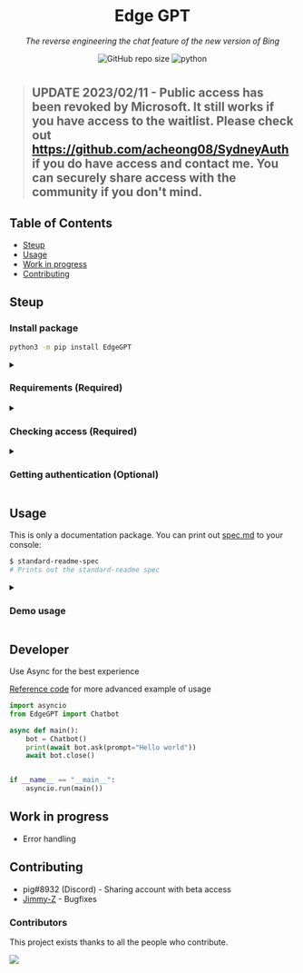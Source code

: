 <div align="center">

# Edge GPT

_The reverse engineering the chat feature of the new version of Bing_

</div>

<p align="center">
  <img alt="GitHub repo size" src="https://img.shields.io/github/repo-size/acheong08/EdgeGPT">
  <img src="https://img.shields.io/badge/python-3.7+-blue.svg" alt="python">
</p>

#  

> ## UPDATE 2023/02/11 - Public access has been revoked by Microsoft. It still works if you have access to the waitlist. Please check out https://github.com/acheong08/SydneyAuth if you do have access and contact me. You can securely share access with the community if you don't mind.

## Table of Contents
- [Steup](#steup)
- [Usage](#usage)
- [Work in progress](#work-in-progress)
- [Contributing](#contributing)

## Steup

### Install package
```bash
python3 -m pip install EdgeGPT
```

<details>
<summary>
 
### Requirements (Required)
 
</summary>
 
- A Microsoft Account with early access to http://bing.com/chat
- Microsoft Edge
- python 3.7+
 
</details>


<details>
<summary>
 
 ### Checking access (Required)
 
</summary>
 
- Install the latest version of Microsoft Edge
- Open http://bing.com/chat
- If you see a chat feature, you are good to go
 
</details>


<details>
<summary>
 
 ### Getting authentication (Optional)
 
</summary>

- Open the developer tools (F12)
- Go to the Application tab → Storage → Cookies
- Find the cookie named "_U"
- Copy the value of the cookie
 
</details>



## Usage

This is only a documentation package. You can print out [spec.md](spec.md) to your console:

```sh
$ standard-readme-spec
# Prints out the standard-readme spec
```

<details>
<summary>

### Demo usage
 
</summary>
 
```
 $ python3 -m EdgeGPT -h

        EdgeGPT - A demo of reverse engineering the Bing GPT chatbot
        Repo: github.com/acheong08/EdgeGPT
        By: Antonio Cheong

        !help for help

        Type !exit to exit
        Enter twice to send message

usage: EdgeGPT.py [-h] [--stream] [--bing-cookie BING_COOKIE]

options:
  -h, --help            show this help message and exit
  --no-stream
  --bing-cookie BING_COOKIE (Required)
```
 
</details>


## Developer
Use Async for the best experience

[Reference code](https://github.com/acheong08/EdgeGPT/blob/master/src/EdgeGPT.py#L268-L328) for more advanced example of usage

```python
import asyncio
from EdgeGPT import Chatbot

async def main():
    bot = Chatbot()
    print(await bot.ask(prompt="Hello world"))
    await bot.close()


if __name__ == "__main__":
    asyncio.run(main())

```

## Work in progress
- Error handling


## Contributing
- pig#8932 (Discord) - Sharing account with beta access
- [Jimmy-Z](https://github.com/Jimmy-Z) - Bugfixes

### Contributors

This project exists thanks to all the people who contribute. 

 <a href="https://github.com/acheong08/EdgeGPT/graphs/contributors">
  <img src="https://contrib.rocks/image?repo=acheong08/EdgeGPT" />
 </a>
